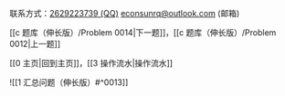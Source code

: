 联系方式：<a href="https://qm.qq.com/q/iA1sKuakak">2629223739 (QQ)</a> <a href="mailto:econsunrq@outlook.com">econsunrq@outlook.com (邮箱)</a>

[[c 题库（伸长版）/Problem 0014|下一题]]，[[c 题库（伸长版）/Problem 0012|上一题]]

[[0 主页|回到主页]]，[[3 操作流水|操作流水]]

![[1 汇总问题（伸长版）#^0013]]